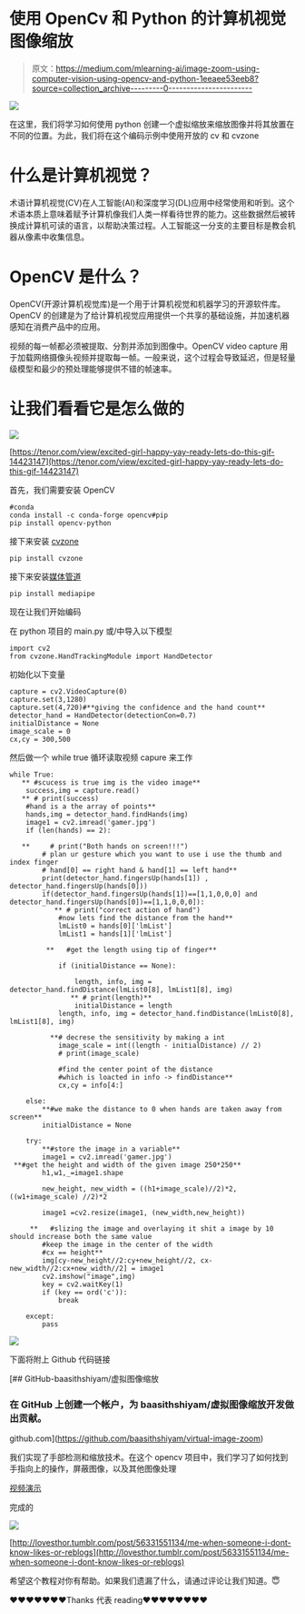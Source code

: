 # 使用 OpenCv 和 Python 的计算机视觉图像缩放

> 原文：<https://medium.com/mlearning-ai/image-zoom-using-computer-vision-using-opencv-and-python-1eeaee53eeb8?source=collection_archive---------0----------------------->

![](img/1f4afbfa339a1d73896001076b66e243.png)

在这里，我们将学习如何使用 python 创建一个虚拟缩放来缩放图像并将其放置在不同的位置。为此，我们将在这个编码示例中使用开放的 cv 和 cvzone

# 什么是计算机视觉？

术语计算机视觉(CV)在人工智能(AI)和深度学习(DL)应用中经常使用和听到。这个术语本质上意味着赋予计算机像我们人类一样看待世界的能力。这些数据然后被转换成计算机可读的语言，以帮助决策过程。人工智能这一分支的主要目标是教会机器从像素中收集信息。

# OpenCV 是什么？

OpenCV(开源计算机视觉库)是一个用于计算机视觉和机器学习的开源软件库。OpenCV 的创建是为了给计算机视觉应用提供一个共享的基础设施，并加速机器感知在消费产品中的应用。

视频的每一帧都必须被提取、分割并添加到图像中。OpenCV video capture 用于加载网络摄像头视频并提取每一帧。一般来说，这个过程会导致延迟，但是轻量级模型和最少的预处理能够提供不错的帧速率。

# 让我们看看它是怎么做的

![](img/cfb7eabb2a3a6b353b2fb596ed6145a9.png)

[https://tenor.com/view/excited-girl-happy-yay-ready-lets-do-this-gif-14423147](https://tenor.com/view/excited-girl-happy-yay-ready-lets-do-this-gif-14423147)

首先，我们需要安装 OpenCV

```
#conda
conda install -c conda-forge opencv#pip
pip install opencv-python
```

接下来安装 [cvzone](https://github.com/cvzone/cvzone)

```
pip install cvzone
```

接下来安装[媒体管道](https://google.github.io/mediapipe/getting_started/python.html)

```
pip install mediapipe
```

现在让我们开始编码

在 python 项目的 main.py 或/中导入以下模型

```
import cv2
from cvzone.HandTrackingModule import HandDetector
```

初始化以下变量

```
capture = cv2.VideoCapture(0)
capture.set(3,1280)
capture.set(4,720)#**giving the confidence and the hand count**
detector_hand = HandDetector(detectionCon=0.7)
initialDistance = None
image_scale = 0
cx,cy = 300,500
```

然后做一个 while true 循环读取视频 capure 来工作

```
while True:
   ** #scucess is true img is the video image**
    success,img = capture.read()
   ** # print(success)
    #hand is a the array of points**
    hands,img = detector_hand.findHands(img)
    image1 = cv2.imread('gamer.jpg')
    if (len(hands) == 2):

   **     # print("Both hands on screen!!!")
        # plan ur gesture which you want to use i use the thumb and index finger
        # hand[0] == right hand & hand[1] == left hand**
        print(detector_hand.fingersUp(hands[1]) , detector_hand.fingersUp(hands[0]))
        if(detector_hand.fingersUp(hands[1])==[1,1,0,0,0] and detector_hand.fingersUp(hands[0])==[1,1,0,0,0]):
           ** # print("correct action of hand")
            #now lets find the distance from the hand**
            lmList0 = hands[0]['lmList']
            lmList1 = hands[1]['lmList']

         **   #get the length using tip of finger**

            if (initialDistance == None):

                length, info, img = detector_hand.findDistance(lmList0[8], lmList1[8], img)
               ** # print(length)**
                initialDistance = length
            length, info, img = detector_hand.findDistance(lmList0[8], lmList1[8], img)

          **# decrese the sensitivity by making a int
            image_scale = int((length - initialDistance) // 2)
            # print(image_scale)

            #find the center point of the distance
            #which is loacted in info -> findDistance** 
            cx,cy = info[4:]

    else:
        **#we make the distance to 0 when hands are taken away from screen**
        initialDistance = None

    try:
        **#store the image in a variable**
        image1 = cv2.imread('gamer.jpg')
 **#get the height and width of the given image 250*250**
        h1,w1,_=image1.shape

        new_height, new_width = ((h1+image_scale)//2)*2, ((w1+image_scale) //2)*2

        image1 =cv2.resize(image1, (new_width,new_height))

     **   #slizing the image and overlaying it shit a image by 10  should increase both the same value
        #keep the image in the center of the width
        #cx == height**
        img[cy-new_height//2:cy+new_height//2, cx-new_width//2:cx+new_width//2] = image1
        cv2.imshow("image",img)
        key = cv2.waitKey(1)
        if (key == ord('c')):
            break

    except:
        pass
```

![](img/9c99e8f7e0c30ff3563137711a2a8ffd.png)

下面将附上 Github 代码链接

[](https://github.com/baasithshiyam/virtual-image-zoom) [## GitHub-baasithshiyam/虚拟图像缩放

### 在 GitHub 上创建一个帐户，为 baasithshiyam/虚拟图像缩放开发做出贡献。

github.com](https://github.com/baasithshiyam/virtual-image-zoom) 

我们实现了手部检测和缩放技术。在这个 opencv 项目中，我们学习了如何找到手指向上的操作，屏蔽图像，以及其他图像处理

[视频演示](https://youtu.be/yg3DL4ZGKjE)

完成的

![](img/c172a28fe39c5f741b1e6ceecdd7acdf.png)

[http://lovesthor.tumblr.com/post/56331551134/me-when-someone-i-dont-know-likes-or-reblogs](http://lovesthor.tumblr.com/post/56331551134/me-when-someone-i-dont-know-likes-or-reblogs)

希望这个教程对你有帮助。如果我们遗漏了什么，请通过评论让我们知道。😇

❤️❤️❤️❤️❤️❤️❤️Thanks 代表 reading❤️❤️❤️❤️❤️❤️❤️❤️